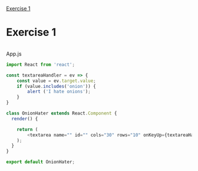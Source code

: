 [Exercise 1](https://books.adalab.es/materiales-front-end-l/modulo-3-react/3_4_eventos_react#ejercicio-1)

# Exercise 1

![]()

App.js
```javaScript
import React from 'react';

const textareaHandler = ev => {
    const value = ev.target.value;
    if (value.includes('onion')) {
        alert ('I hate onions');
    }
}

class OnionHater extends React.Component {
  render() {

    return (
        <textarea name="" id="" cols="30" rows="10" onKeyUp={textareaHandler}>Write on me:</textarea>
    );
  }
}

export default OnionHater;
```



